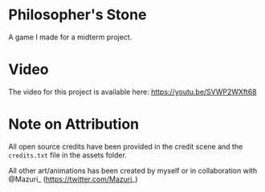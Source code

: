 # Philosopher's Stone 
A game I made for a midterm project. 

# Video
The video for this project is available here: https://youtu.be/SVWP2WXft68

# Note on Attribution
All open source credits have been provided in the credit scene and the `credits.txt` file in the assets folder. 

All other art/animations has been created by myself or in collaboration with @Mazuri_ (https://twitter.com/Mazuri_) 


